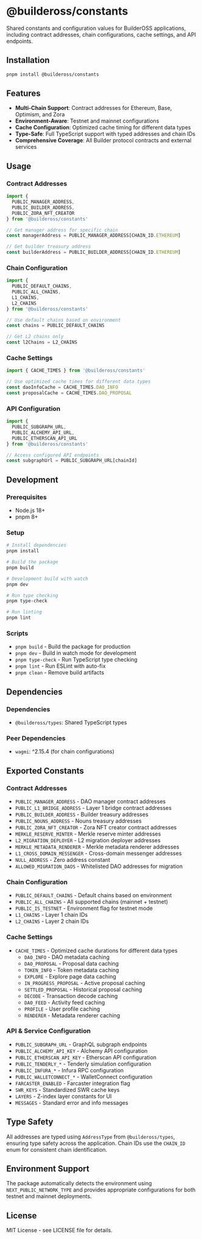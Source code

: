 # @buildeross/constants

Shared constants and configuration values for BuilderOSS applications, including contract addresses, chain configurations, cache settings, and API endpoints.

## Installation

```bash
pnpm install @buildeross/constants
```

## Features

- **Multi-Chain Support**: Contract addresses for Ethereum, Base, Optimism, and Zora
- **Environment-Aware**: Testnet and mainnet configurations
- **Cache Configuration**: Optimized cache timing for different data types
- **Type-Safe**: Full TypeScript support with typed addresses and chain IDs
- **Comprehensive Coverage**: All Builder protocol contracts and external services

## Usage

### Contract Addresses

```typescript
import { 
  PUBLIC_MANAGER_ADDRESS, 
  PUBLIC_BUILDER_ADDRESS,
  PUBLIC_ZORA_NFT_CREATOR 
} from '@buildeross/constants'

// Get manager address for specific chain
const managerAddress = PUBLIC_MANAGER_ADDRESS[CHAIN_ID.ETHEREUM]

// Get builder treasury address
const builderAddress = PUBLIC_BUILDER_ADDRESS[CHAIN_ID.ETHEREUM]
```

### Chain Configuration

```typescript
import { 
  PUBLIC_DEFAULT_CHAINS, 
  PUBLIC_ALL_CHAINS,
  L1_CHAINS,
  L2_CHAINS 
} from '@buildeross/constants'

// Use default chains based on environment
const chains = PUBLIC_DEFAULT_CHAINS

// Get L2 chains only
const l2Chains = L2_CHAINS
```

### Cache Settings

```typescript
import { CACHE_TIMES } from '@buildeross/constants'

// Use optimized cache times for different data types
const daoInfoCache = CACHE_TIMES.DAO_INFO
const proposalCache = CACHE_TIMES.DAO_PROPOSAL
```

### API Configuration

```typescript
import { 
  PUBLIC_SUBGRAPH_URL,
  PUBLIC_ALCHEMY_API_URL,
  PUBLIC_ETHERSCAN_API_URL 
} from '@buildeross/constants'

// Access configured API endpoints
const subgraphUrl = PUBLIC_SUBGRAPH_URL[chainId]
```

## Development

### Prerequisites

- Node.js 18+
- pnpm 8+

### Setup

```bash
# Install dependencies
pnpm install

# Build the package
pnpm build

# Development build with watch
pnpm dev

# Run type checking
pnpm type-check

# Run linting
pnpm lint
```

### Scripts

- `pnpm build` - Build the package for production
- `pnpm dev` - Build in watch mode for development
- `pnpm type-check` - Run TypeScript type checking
- `pnpm lint` - Run ESLint with auto-fix
- `pnpm clean` - Remove build artifacts

## Dependencies

### Dependencies
- `@buildeross/types`: Shared TypeScript types

### Peer Dependencies
- `wagmi`: ^2.15.4 (for chain configurations)

## Exported Constants

### Contract Addresses
- `PUBLIC_MANAGER_ADDRESS` - DAO manager contract addresses
- `PUBLIC_L1_BRIDGE_ADDRESS` - Layer 1 bridge contract addresses
- `PUBLIC_BUILDER_ADDRESS` - Builder treasury addresses
- `PUBLIC_NOUNS_ADDRESS` - Nouns treasury addresses
- `PUBLIC_ZORA_NFT_CREATOR` - Zora NFT creator contract addresses
- `MERKLE_RESERVE_MINTER` - Merkle reserve minter addresses
- `L2_MIGRATION_DEPLOYER` - L2 migration deployer addresses
- `MERKLE_METADATA_RENDERER` - Merkle metadata renderer addresses
- `L1_CROSS_DOMAIN_MESSENGER` - Cross-domain messenger addresses
- `NULL_ADDRESS` - Zero address constant
- `ALLOWED_MIGRATION_DAOS` - Whitelisted DAO addresses for migration

### Chain Configuration
- `PUBLIC_DEFAULT_CHAINS` - Default chains based on environment
- `PUBLIC_ALL_CHAINS` - All supported chains (mainnet + testnet)
- `PUBLIC_IS_TESTNET` - Environment flag for testnet mode
- `L1_CHAINS` - Layer 1 chain IDs
- `L2_CHAINS` - Layer 2 chain IDs

### Cache Settings
- `CACHE_TIMES` - Optimized cache durations for different data types
  - `DAO_INFO` - DAO metadata caching
  - `DAO_PROPOSAL` - Proposal data caching
  - `TOKEN_INFO` - Token metadata caching
  - `EXPLORE` - Explore page data caching
  - `IN_PROGRESS_PROPOSAL` - Active proposal caching
  - `SETTLED_PROPOSAL` - Historical proposal caching
  - `DECODE` - Transaction decode caching
  - `DAO_FEED` - Activity feed caching
  - `PROFILE` - User profile caching
  - `RENDERER` - Metadata renderer caching

### API & Service Configuration
- `PUBLIC_SUBGRAPH_URL` - GraphQL subgraph endpoints
- `PUBLIC_ALCHEMY_API_KEY` - Alchemy API configuration
- `PUBLIC_ETHERSCAN_API_KEY` - Etherscan API configuration
- `PUBLIC_TENDERLY_*` - Tenderly simulation configuration
- `PUBLIC_INFURA_*` - Infura RPC configuration
- `PUBLIC_WALLETCONNECT_*` - WalletConnect configuration
- `FARCASTER_ENABLED` - Farcaster integration flag
- `SWR_KEYS` - Standardized SWR cache keys
- `LAYERS` - Z-index layer constants for UI
- `MESSAGES` - Standard error and info messages

## Type Safety

All addresses are typed using `AddressType` from `@buildeross/types`, ensuring type safety across the application. Chain IDs use the `CHAIN_ID` enum for consistent chain identification.

## Environment Support

The package automatically detects the environment using `NEXT_PUBLIC_NETWORK_TYPE` and provides appropriate configurations for both testnet and mainnet deployments.

## License

MIT License - see LICENSE file for details.